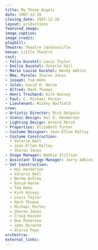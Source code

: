 ```yaml
---
title: My Three Angels
date: 1987-12-19
closing_date: 1987-12-28
layout: productions
featured_image:
image_caption:
image_credit:
playbill:
Theatre: Theatre Jacksonville
Venue: Little Theatre
cast:
- Felix Ducotel: Louis Taylor
- Emilie Ducotel: Valerie Hall
- Marie Louise Ducotel: Wendy Adkins
- Mme. Parole: Sharon Jones
- Joseph: Tom Hehn
- Jules: David H. Horne
- Alfred: Mark Thomas
- Henri Trochard: Kirk Hinsey
- Paul: C. Michael Porter
- Lieutenant: Mickey Barfield
crew:
- Artistic Director: Rick DeSpain
- Scenic Design: Hal D. Henderson
- Lighting Design: Arnold March
- Properties: Elizabeth Turner
- Costume Designer: Jean-Ellen Kelley
- Costume Construction:
  - Valerie Hall
  - Jean-Ellen Kelley
  - Sharon Jones
- Stage Manager: Bobbie Stillson
- Assistant Stage Manager: Jerry Adkins
- Set Construction:
  - Hal Henderson
  - Valerie Hall
  - Norma Ashley
  - David Horne
  - Tom Hehn
  - Kirk Hinsey
  - Louis Taylor
  - Mark Thomas
  - Michael Porter
  - Sharon Jones
  - Craig Kassen
  - Don Peterson
  - John Durante
  - Gloria Pepe
orchestra:
external_links:
---
```


